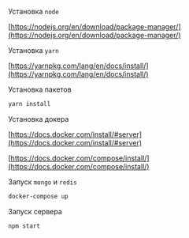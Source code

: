 Установка `node`

[https://nodejs.org/en/download/package-manager/](https://nodejs.org/en/download/package-manager/)

Установка `yarn`

[https://yarnpkg.com/lang/en/docs/install/](https://yarnpkg.com/lang/en/docs/install/)

Установка пакетов

``` bash
yarn install
```

Установка докера

[https://docs.docker.com/install/#server](https://docs.docker.com/install/#server)

[https://docs.docker.com/compose/install/](https://docs.docker.com/compose/install/)

Запуск `mongo` и `redis`

``` bash
docker-compose up
```

Запуск сервера

``` bash
npm start
```

